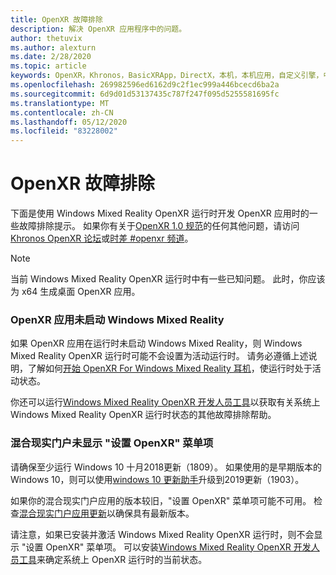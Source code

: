 ```yaml
---
title: OpenXR 故障排除
description: 解决 OpenXR 应用程序中的问题。
author: thetuvix
ms.author: alexturn
ms.date: 2/28/2020
ms.topic: article
keywords: OpenXR，Khronos，BasicXRApp，DirectX，本机，本机应用，自定义引擎，中间件，故障排除
ms.openlocfilehash: 269982596ed6162d9c2f1ec999a446bcecd6ba2a
ms.sourcegitcommit: 6d9d01d53137435c787f247f095d5255581695fc
ms.translationtype: MT
ms.contentlocale: zh-CN
ms.lasthandoff: 05/12/2020
ms.locfileid: "83228002"
---
```

# <a name="openxr-troubleshooting"></a>OpenXR 故障排除

下面是使用 Windows Mixed Reality OpenXR 运行时开发 OpenXR 应用时的一些故障排除提示。  如果你有关于<a href="https://www.khronos.org/registry/OpenXR/specs/1.0/html/xrspec.html" target="_blank">OpenXR 1.0 规范</a>的任何其他问题，请访问<a href="https://community.khronos.org/c/openxr" target="_blank">Khronos OpenXR 论坛</a>或<a href="https://khr.io/slack" target="_blank">时差 #openxr 频道</a>。

>[!NOTE]
>当前 Windows Mixed Reality OpenXR 运行时中有一些已知问题。  此时，你应该为 x64 生成桌面 OpenXR 应用。

### <a name="openxr-app-not-starting-windows-mixed-reality"></a>OpenXR 应用未启动 Windows Mixed Reality

如果 OpenXR 应用在运行时未启动 Windows Mixed Reality，则 Windows Mixed Reality OpenXR 运行时可能不会设置为活动运行时。  请务必遵循上述说明，了解如何[开始 OpenXR For Windows Mixed Reality 耳机](openxr-getting-started.md#getting-started-with-openxr-for-windows-mixed-reality-headsets)，使运行时处于活动状态。

你还可以运行[Windows Mixed Reality OpenXR 开发人员工具](openxr-getting-started.md#getting-the-windows-mixed-reality-openxr-developer-tools)以获取有关系统上 Windows Mixed Reality OpenXR 运行时状态的其他故障排除帮助。

### <a name="mixed-reality-portal-not-showing-set-up-openxr-menu-item"></a>混合现实门户未显示 "设置 OpenXR" 菜单项

请确保至少运行 Windows 10 十月2018更新（1809）。  如果使用的是早期版本的 Windows 10，则可以使用[windows 10 更新助手](https://www.microsoft.com//software-download/windows10)升级到2019更新（1903）。

如果你的混合现实门户应用的版本较旧，"设置 OpenXR" 菜单项可能不可用。  检查[混合现实门户应用更新](https://www.microsoft.com/p/mixed-reality-portal/9ng1h8b3zc7m)以确保具有最新版本。

请注意，如果已安装并激活 Windows Mixed Reality OpenXR 运行时，则不会显示 "设置 OpenXR" 菜单项。  可以安装[Windows Mixed Reality OpenXR 开发人员工具](openxr-getting-started.md#getting-the-windows-mixed-reality-openxr-developer-tools)来确定系统上 OpenXR 运行时的当前状态。